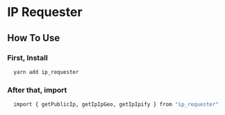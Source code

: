 # IP Requester

## How To Use

### First, Install
>
```bash
  yarn add ip_requester
```

### After that, import
>
```bash
  import { getPublicIp, getIpIpGeo, getIpIpify } from "ip_requester"
```
